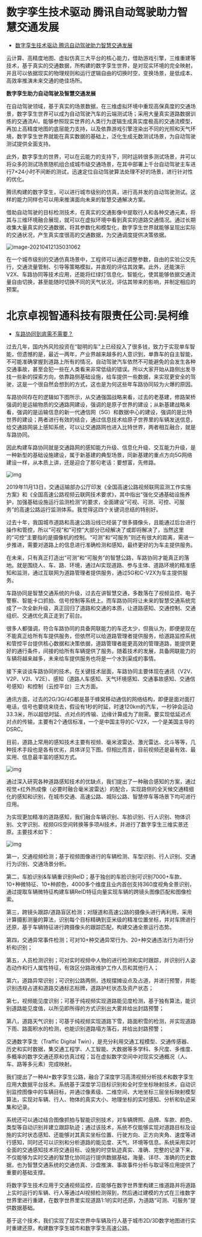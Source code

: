 # 数字孪生技术驱动 腾讯自动驾驶助力智慧交通发展

- [数字孪生技术驱动 腾讯自动驾驶助力智慧交通发展](https://baijiahao.baidu.com/s?id=1677871219683324674&wfr=spider&for=pc)

云计算、高精度地图、虚拟仿真三大平台的核心能力，借助游戏引擎，三维重建等技术，基于真实的交通数据，所构建的数字孪生世界，是对现实环境的完全映射，并且可以依据现实的物理规则和运行逻辑自由的切换时空，变换场景，是低成本、高效率推演未来交通的绝佳场所。



**数字孪生助力自动驾驶及智慧交通发展**

在自动驾驶领域，基于真实的场景数据，在三维虚拟环境中重现高保真度的交通场景，数字孪生世界可以成为自动驾驶汽车的云端测试场；采用大量真实道路数据训练的交通流AI，能够参照现实世界的人类行为逻辑生成真实度极高的交通流模型，再加上高精度地图的底层能力支持，以及依靠游戏引擎渲染出不同的光照和天气环境，数字孪生世界就能在真实数据的基础上，泛化生成无数测试场景，为自动驾驶测试提供全面支持。

此外，数字孪生的世界，可以在云能力的支持下，同时运转很多测试场景，并可以将众多的测试场景随机组合成城市级交通场景，在其中部署上千台自动驾驶主车进行7×24小时不间断的测试，迅速定位自动驾驶算法处理不好的场景，进行针对性的优化。

腾讯构建的数字孪生，可以进行城市级别的仿真，进行高并发的自动驾驶测试。这样的能力同样也可以用来推演面向未来的智慧交通解决方案。

借助自动驾驶的目标检测技术，在真实的交通影像中提取行人和各种交通元素，将其与三维环境融合展现，就可以在虚拟环境中看到真实的道路交通情况。通过长期收集大量真实的交通数据，将其参数化和模型化，数字孪生世界就能够呈现出实际的交通状况，产生真实度很高的交通数据，为交通调度提供决策依据。

![image-20210412135031062](https://gitee.com/AiShiYuShiJiePingXing/img/raw/master/img/image-20210412135031062.png)

在一个城市级别的交通仿真场景中，工程师可以通过调整参数，自由的实验公交先行，交通流量管制、引导等策略模拟，并直观的评估其效果。此外，还能演示V2X、车路协同等技术应用，还能将红绿灯信息化、智能化，使其能够依据交通流量自由切换，甚至能随时切换不同的天气状况，评估其带来的影响，并制定相应的预案。



# 北京卓视智通科技有限责任公司:吴柯维

- [车路协同到底需不需要？](https://baijiahao.baidu.com/s?id=1680410614811422994&wfr=spider&for=pc)



过去几年，国内外风险投资在“聪明的车”上已经投入了很多钱，致力于实现单车智能，但遗憾的是，最近一两年，产业界越来越多的人意识到，单靠车的自主智能，不可能准确掌握到道路上所有的情况，自动驾驶汽车依然不可能避免的会发生各种交通事故，甚至会犯一些在人类看来非常低级的错误。所以大家开始从路侧出发寻找一些新的探索方向，依靠路侧基础设施，给车提供一些数据，来实现更安全的驾驶，这是一个很自然会想到的方式，这也是为何这些年车路协同较为火爆的原因。

车路协同存在的逻辑如下图所示，从交通强国战略来看，过去的老基建，修路架桥强调的是运输物质的交通路网建设，强调的是原子世界的建设；从新基建战略来看，强调的是运输信息的新一代通信网（5G）和数据中心的建设，强调的是比特世界的建设；两者进行有效的结合，通过信息技术给原子世界里的车辆发送信息，给交通路网装上感知系统，可以让交通路网也进入比特世界，两者相互融合，就是车路协同。

因此构建车路协同就是交通路网的感知能力升级、信息化升级、交互能力升级，是一种新型的基础设施建设，属于新基建的典型场景，同新基建的重点方向5G网络建设一样，从本质上讲，还是迎合了那句老话：要想富，先修路。

![img](https://pics4.baidu.com/feed/8ad4b31c8701a18bfc7bfe25cad56b0f2a38fece.png?token=aeadf21b74dfffb5b2b3334176650320)

2019年11月13日，交通运输部办公厅印发《全国高速公路视频联网监测工作实施方案》和《全国高速公路视频云联网技术要求》，其中指出“强化交通基础设施养护，加强基础设施运行监测检测”的要求，全面建设“可视、可测、可控、可服务”的高速公路运行监测体系。我觉得这四个关键词总结的特别好。

过去十年，我国城市道路和高速公路沿线已经装了很多摄像头，且能通过后台进行操作和管控，所以“可视”和“可控”大部分已经解决了或即将解决了，当然这里的“可控”主要指的是摄像机的控制。“可测”和“可服务”则还有很大的距离，需进一步推进，需要对道路上的信息进行准确检测和感知，最终更好的为车主提供服务。

在未来，只有真正打造出“可测”和“可服务”的智慧公路，车路协同才能真正的落地。就是围绕人、车、路、环境，通过AI实现道路、参与主体、道路环境的精准感知和监测，通过互联网为道路管理者提供服务，通过5G和C-V2X为车主提供服务。



车路协同是智慧交通系统的升级，过去在讲智慧交通，多数落在了视频监控、电子警察、智能卡口抓拍、信号控制等系统上。而车路协同将让未来的智慧交通系统完成了一次全新升级，真正回归了道路和交通的本质，让道路感知、交通控制、交通组织、交通优化真正走到了前台。

很多人都强调，符合车路协同的具备网联能力的车还太少，但我认为，即便是现在不能真正给所有车提供服务，但依然可以给道路管理者提供服务，给道路监控系统和管控平台提供核心数据和决策依据，道路管理者能更高效的管理道路，能提供更好的通行条件，间接的给所有车辆提供了服务。随着技术的发展，具备网联能力的车辆将越来越多，未来给车提供服务也将是一个水到渠成的事情。

接下来谈谈车路协同的技术。在关键技术层面，车路协同主要体现在通讯（V2V、V2P、V2I、V2E）、感知（道路人车感知、天气环境感知、交通事故感知、交通信号感知）和控制（云控平台）三大方面。

通讯方面，过去的2G/3G/4G都是基于蜂窝移动通信的网络结构，即便是面对面打电话，信号也要绕来绕去，假设有1秒的时延，时速120km的汽车，一秒钟会运动33.3米，所以超低时延、点对点的传输、边缘计算成为了刚需。要实现低延迟点对点的传输，主要有2个通信标准，一个是中国主导的C-V2X，一个是美国主导的DSRC。

目前，道路上常用的感知技术主要有视频、毫米波雷达、激光雷达、北斗等等，几种技术手段也是各有优劣，具体详见下图。但相比而言，目前视频还是最有效、最实用、信息最丰富的感知方式。

![img](https://pics6.baidu.com/feed/d788d43f8794a4c2f5da551c580e77d2ac6e3909.png?token=c7c3c4ff8df83398e6fa59ed13fcecc1)

通过深入研究各种道路感知技术的优缺点，我们提出了一种融合感知的方案，通过视觉+红外热成像（必要时融合毫米波雷达）的配合，实现路侧的全天候交通精细化的感知和识别，在城市交通、高速公路、城际公路、智慧停车等场景下均可进行应用。

为实现更加精准的道路感知，我们融合车辆识别、车脸识别、行人识别、物体识别、文字识别、视频GIS空间转换等多项AI技术，并进行了数字孪生三维实景还原。主要技术如下：

![img](https://pics1.baidu.com/feed/f3d3572c11dfa9ec8c5a03f7352a9b04938fc1df.png?token=f49ae27e39c5c55eab34c603c5f08d3e)

第一，交通视频检测；基于视频图像进行的车辆检测、车型识别、行人识别、交通行为识别、交通场景分析。

第二，车脸识别&车辆重识别ReID；基于独创的车脸识别可识别7000+车款、10+种微特征、10+种颜色，4000多个维度且业内首创支持360度视角全景识别，通过提取车辆微特征构建车辆ReID特征向量实现车辆的跨镜头图像匹配和图像检索。

第三，跨镜头跟踪/道路盲区检测；对隧道和高速公路的摄像头进行再利用，采用计算摄影测量的算法，识别每个目标精确到亚米级的精准位置坐标，并对车牌进行还原，基于车辆特征进行跨摄像头的跟踪匹配，构建交通全景运行态势。

第四，交通异常事件检测；可对10+种交通异常行为、20+种交通违法行为进行分析和识别；

第五，人员检测识别；可对实时视频中人物的进行检测和实时跟踪，并识别行人姿态动作和行人属性特征，有效区分路政维护工作人员和其他行人；

第六，道路异常识别；可识别公路两侧，违规摆摊设点及占道，并进行预警，并能识别违规占道和道路交通标志标牌，道路护栏状态及资产状态；

第七，视频能见度识别；可基于纯视频实现道路能见度检测，基于独有算法，能识别道路能见度值，以所见即所得的方式识别出大雾并给出封路预警；

第八，道路天气识别；可基于纯视频实现道路下雪，路面积雪的检测，并实现道路下雨、路面积水的检测，也能识别道路塌方落石，并给出封路预警；

交通数字孪生（Traffic Digital  Twin），是充分利用交通工程模型、交通传感器、历史和实时数据，集交通工程学、人工智能、大数据等多学科、多尺度、多维度、多概率的数字交通还原和仿真过程；旨在虚拟数字空间中对现实交通概况（人、车、路等多元素）完成映射。

我们提出了一种AI+数字孪生公路，融合了深度学习高清视频分析技术和数字孪生应用大数据平台技术。系统基于深度学习目标识别和全时空坐标映射技术，自动识别监控图像中的车辆目标，并通过像素级、二维空间、大地坐标三层坐标映射模型算法，实现对车辆、行人、物体的真实大小、地理坐标的实时感知、分析和轨迹采集和记录。

系统还可以通过结合图像抓拍与智能识别技术，对车辆牌照、品牌、车款、颜色、类型等自动识别并建立跟踪轨迹；通过该技术，系统不仅能够实现对道路目标及设施的实时状态感知、还能够对其真实坐标位置、行驶方向、正方向夹角、速度等进行感知，同时还可以识别和分析道路的能见度、天气、环境等信息。系统采用实时全面的交通感知技术将交通目标、设施的时空轨迹真实、准确、完整的记录下来，不仅能够为实时交通的智慧化协同运行提供数据基础，海量、详尽、准确的历史数据，也为智慧交通系统的交通仿真、沙盘推演、事故事件分析与取证等应用提供了重要的基础支撑。

将数字孪生技术应用于交通视频监控，应能够在数字世界里构建三维道路并将道路上实时运行的车辆、行人等通过AI视频检测得到，然后通过建模的方式在三维数字世界里进行重建，在数字世界里实现道路1:1的实时还原，为道路“可测、可服务”提供数据基础。

基于这个技术，我们实现了现实世界中车辆及行人基于城市2D/3D数字地图进行实时重建还原，构建数字孪生城市和数字孪生高速公路。
